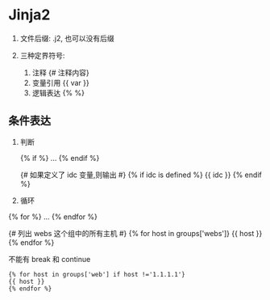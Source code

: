 # Jinja2

1. 文件后缀: .j2, 也可以没有后缀

2. 三种定界符号:
    1. 注释     {# 注释内容}
    2. 变量引用 {{ var }}
    3. 逻辑表达 {% %}



## 条件表达

1. 判断

    {% if %}
    ...
    {% endif %}


    {# 如果定义了 idc 变量,则输出 #}
    {% if idc is defined %}
    {{ idc }}
    {% endif %}

2. 循环

{% for %}
...
{% endfor %}


{# 列出 webs 这个组中的所有主机 #}
{% for host in groups['webs']}
{{ host }}
{% endfor %}


不能有 break 和 continue

    {% for host in groups['web'] if host !='1.1.1.1'}
    {{ host }}
    {% endfor %}
